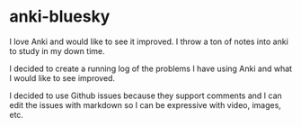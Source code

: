 
# anki-bluesky

I love Anki and would like to see it improved. I throw a ton of notes into anki to study in my down time.

I decided to create a running log of the problems I have using Anki and what I would like to see improved.

I decided to use Github issues because they support comments and I can edit the issues with markdown so I can be expressive with video, images, etc.

